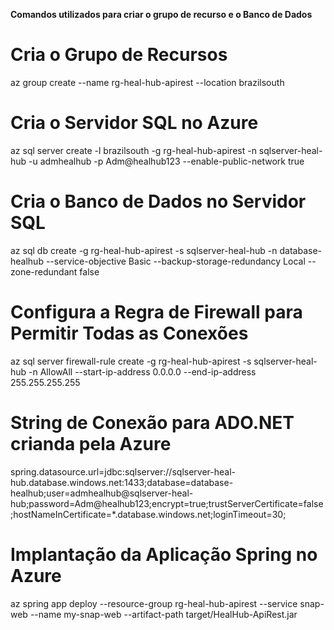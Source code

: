 **Comandos utilizados para criar o grupo de recurso e o Banco de Dados**

# Cria o Grupo de Recursos
az group create --name rg-heal-hub-apirest --location brazilsouth

# Cria o Servidor SQL no Azure
az sql server create -l brazilsouth -g rg-heal-hub-apirest -n sqlserver-heal-hub -u admhealhub -p Adm@healhub123 --enable-public-network true

# Cria o Banco de Dados no Servidor SQL
az sql db create -g rg-heal-hub-apirest -s sqlserver-heal-hub -n database-healhub --service-objective Basic --backup-storage-redundancy Local --zone-redundant false

# Configura a Regra de Firewall para Permitir Todas as Conexões
az sql server firewall-rule create -g rg-heal-hub-apirest -s sqlserver-heal-hub -n AllowAll --start-ip-address 0.0.0.0 --end-ip-address 255.255.255.255

# String de Conexão para ADO.NET crianda pela Azure
spring.datasource.url=jdbc:sqlserver://sqlserver-heal-hub.database.windows.net:1433;database=database-healhub;user=admhealhub@sqlserver-heal-hub;password=Adm@healhub123;encrypt=true;trustServerCertificate=false;hostNameInCertificate=*.database.windows.net;loginTimeout=30;

# Implantação da Aplicação Spring no Azure
az spring app deploy --resource-group rg-heal-hub-apirest --service snap-web --name my-snap-web --artifact-path target/HealHub-ApiRest.jar
